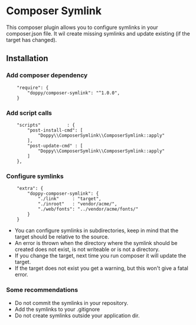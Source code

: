 Composer Symlink
================

This composer plugin allows you to configure symlinks in your composer.json file.
It wil create missing symlinks and update existing (if the target has changed).

## Installation

### Add composer dependency 

````
    "require": {
        "doppy/composer-symlink": "^1.0.0",
    }
````

### Add script calls

````
    "scripts"          : {
        "post-install-cmd": [
            "Doppy\\ComposerSymlink\\ComposerSymlink::apply"
        ],
        "post-update-cmd" : [
            "Doppy\\ComposerSymlink\\ComposerSymlink::apply"
        ]
    },
````

### Configure symlinks

````
    "extra": {
        "doppy-composer-symlink": {
            "./link"     : "target",
            "./inroot"   : "vendor/acme/",
            "./web/fonts": "../vendor/acme/fonts/"
        }
    }
````

* You can configure symlinks in subdirectories, keep in mind that the target should be relative to the source.
* An error is thrown when the directory where the symlink should be created does not exist, is not writeable or is not a directory.
* If you change the target, next time you run composer it will update the target.
* If the target does not exist you get a warning, but this won't give a fatal error.

### Some recommendations

* Do not commit the symlinks in your repository.
* Add the symlinks to your .gitignore
* Do not create symlinks outside your application dir.


